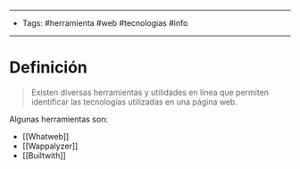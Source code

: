 --------------------
- Tags: #herramienta #web #tecnologias #info 
-----------------------------
# Definición

> Existen diversas herramientas y utilidades en línea que permiten identificar las tecnologías utilizadas en una página web.

Algunas herramientas son:

- [[Whatweb]]
- [[Wappalyzer]]
- [[Builtwith]]
